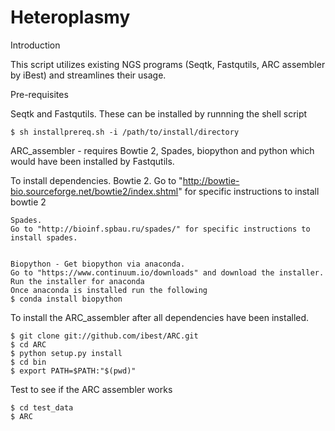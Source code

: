 # Heteroplasmy

Introduction

This script utilizes existing NGS programs (Seqtk, Fastqutils, ARC assembler by iBest) and streamlines their usage.



Pre-requisites

Seqtk and Fastqutils. These can be installed by runnning the shell script 

	$ sh installprereq.sh -i /path/to/install/directory



ARC_assembler - requires Bowtie 2, Spades, biopython and python which would have been installed by Fastqutils.

To install dependencies.
	Bowtie 2.
	Go to "http://bowtie-bio.sourceforge.net/bowtie2/index.shtml" for specific instructions to install bowtie 2


	Spades.
	Go to "http://bioinf.spbau.ru/spades/" for specific instructions to install spades.


	Biopython - Get biopython via anaconda.
	Go to "https://www.continuum.io/downloads" and download the installer.
	Run the installer for anaconda
	Once anaconda is installed run the following
	$ conda install biopython


To install the ARC_assembler after all dependencies have been installed.

	$ git clone git://github.com/ibest/ARC.git
	$ cd ARC
	$ python setup.py install
	$ cd bin
	$ export PATH=$PATH:"$(pwd)"
	
	
Test to see if the ARC assembler works

	$ cd test_data
	$ ARC
